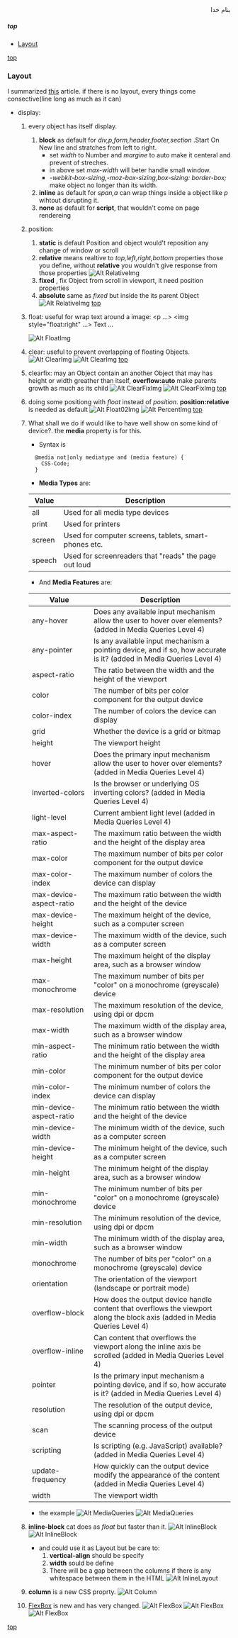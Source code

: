 <div dir=rtl>بنام خدا</div>

##### top

- [Layout](#layout)


[top](#top)
### Layout
I summarized [this](http://learnlayout.com/no-layout.html) article.
if there is no layout, every things come consective(line long as much as it can)
- display:
  1. every object has itself display.
     1. __block__ as default for _div,p,form,header,footer,section_ .Start  On New line and stratches from left to right.
        - set _width_ to Number and _margine_ to auto make it centeral and prevent of streches.
        - in above set _max-width_ will beter handle small window.
        - _-webkit-box-sizing,-moz-box-sizing,box-sizing: border-box;_ make object no longer than its width.
     2. __inline__ as default for _span,a_ can wrap things inside a object like _p_ wihtout disrupting it.
     3. __none__ as default for __script__, that wouldn't come on page rendereing
  2. position:
     1. __static__ is default Position and object would't reposition any change of window or scroll
     2. __relative__ means realtive to _top,left,right,bottom_ properties those you define, without __relative__ you wouldn't give response from those properties
    ![Alt RelativeImg](Img/Relative01.png)
     3. __fixed__ , fix Object from scroll in viewport, it need position properties
     4. __absolute__ same as _fixed_ but inside the its parent Object
  ![Alt RelativeImg](Img/Position01.png)
[top](#top)
  3. float: useful for wrap text around a image: <p ...> <img style="float:right" ...> Text ...</p>
  ![Alt FloatImg](Img/Float01.png)
  4. clear: useful to prevent overlapping of floating Objects.
  ![Alt ClearImg](Img/Clear01.png)
  ![Alt ClearImg](Img/Clear02.png)
[top](#top)
  5. clearfix: may an Object contain an another Object that may has height or width greather than itself, __overflow:auto__ make parents growth as much as its child
  ![Alt ClearFixImg](Img/ClearFix01.png)
  ![Alt ClearFixImg](Img/ClearFix02.png)
[top](#top)
  6. doing some positiong with _float_ instead of _position_. __position:relative__ is needed as default
  ![Alt Float02Img](Img/Float02.png)
  ![Alt PercentImg](Img/Percent01.png)
[top](#top)
  7. What shall we do if would like to have well show on some kind of device?. the __media__ property is for this.
     - Syntax is
     ```
       @media not|only mediatype and (media feature) {
         CSS-Code;
       }
     ```
     - __Media Types__ are:

      Value|Description
      ---|---
      all|Used for all media type devices
      print|Used for printers
      screen|Used for computer screens, tablets, smart-phones etc.
      speech|Used for screenreaders that "reads" the page out loud
     - And __Media Features__ are:
     
      Value|Description
      ---|---
      any-hover|Does any available input mechanism allow the user to hover over elements? (added in Media Queries Level 4)
      any-pointer|Is any available input mechanism a pointing device, and if so, how accurate is it? (added in Media Queries Level 4)
      aspect-ratio|The ratio between the width and the height of the viewport
      color|The number of bits per color component for the output device
      color-index|The number of colors the device can display
      grid|Whether the device is a grid or bitmap
      height|The viewport height
      hover|Does the primary input mechanism allow the user to hover over elements? (added in Media Queries Level 4)
      inverted-colors|Is the browser or underlying OS inverting colors? (added in Media Queries Level 4)
      light-level|Current ambient light level (added in Media Queries Level 4)
      max-aspect-ratio|The maximum ratio between the width and the height of the display area
      max-color|The maximum number of bits per color component for the output device
      max-color-index|The maximum number of colors the device can display
      max-device-aspect-ratio|The maximum ratio between the width and the height of the device
      max-device-height|The maximum height of the device, such as a computer screen
      max-device-width|The maximum width of the device, such as a computer screen
      max-height|The maximum height of the display area, such as a browser window
      max-monochrome|The maximum number of bits per "color" on a monochrome (greyscale) device
      max-resolution|The maximum resolution of the device, using dpi or dpcm
      max-width|The maximum width of the display area, such as a browser window
      min-aspect-ratio|The minimum ratio between the width and the height of the display area
      min-color|The minimum number of bits per color component for the output device
      min-color-index|The minimum number of colors the device can display
      min-device-aspect-ratio|The minimum ratio between the width and the height of the device
      min-device-width|The minimum width of the device, such as a computer screen
      min-device-height|The minimum height of the device, such as a computer screen
      min-height|The minimum height of the display area, such as a browser window
      min-monochrome|The minimum number of bits per "color" on a monochrome (greyscale) device
      min-resolution|The minimum resolution of the device, using dpi or dpcm
      min-width|The minimum width of the display area, such as a browser window
      monochrome|The number of bits per "color" on a monochrome (greyscale) device
      orientation|The orientation of the viewport (landscape or portrait mode)
      overflow-block|How does the output device handle content that overflows the viewport along the block axis (added in Media Queries Level 4)
      overflow-inline|Can content that overflows the viewport along the inline axis be scrolled (added in Media Queries Level 4)
      pointer|Is the primary input mechanism a pointing device, and if so, how accurate is it? (added in Media Queries Level 4)
      resolution|The resolution of the output device, using dpi or dpcm
      scan|The scanning process of the output device
      scripting|Is scripting (e.g. JavaScript) available? (added in Media Queries Level 4)
      update-frequency|How quickly can the output device modify the appearance of the content (added in Media Queries Level 4)
      width|The viewport width
     - the example
     ![Alt MediaQueries](Img/MediaQueies01.png)
     ![Alt MediaQueries](Img/MediaQueries02.png)
  8. __inline-block__ cat does as _float_ but faster than it.
  ![Alt InlineBlock](Img/InlineBlock01.png)
  ![Alt InlineBlock](Img/InlineBlock02.png)
     - and could use it as Layout but be care to:
       1. __vertical-align__ should be specify
       2. __width__ sould be define 
       3. There will be a gap between the columns if there is any whitespace between them in the HTML 
       ![Alt InlineLayout](Img/InlineLayout.png)
  9. __column__ is a new CSS proprty.
  ![Alt Column](Img/Column01.png)
  10. [FlexBox](https://bocoup.com/blog/dive-into-flexbox) is new and has very changed.
  ![Alt FlexBox](Img/FlexBox01.png)
  ![Alt FlexBox](Img/FlexBox02.png)
  ![Alt FlexBox](Img/FlexBox03.png)
  
  
  
[top](#top)
